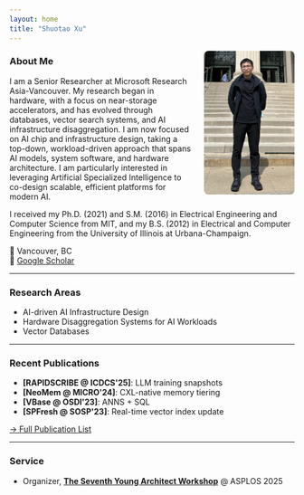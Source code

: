 ```yaml
---
layout: home
title: "Shuotao Xu"
---
```


<img src="assets/photo.jpg" alt="Shuotao Xu" style="width:160px; float:right; margin-left:20px; border-radius:8px;">

### About Me

I am a Senior Researcher at Microsoft Research Asia-Vancouver. My research began in hardware, with a focus on near-storage accelerators, and has evolved through databases, vector search systems, and AI infrastructure disaggregation. I am now focused on AI chip and infrastructure design, taking a top-down, workload-driven approach that spans AI models, system software, and hardware architecture. I am particularly interested in leveraging Artificial Specialized Intelligence to co-design scalable, efficient platforms for modern AI.

I received my Ph.D. (2021) and S.M. (2016) in Electrical Engineering and Computer Science from MIT, and my B.S. (2012) in Electrical and Computer Engineering from the University of Illinois at Urbana-Champaign.

📍 Vancouver, BC  
🔗 [Google Scholar](https://scholar.google.com/citations?user=Pbgme5oAAAAJ&hl=en)

---

### Research Areas

- AI-driven AI Infrastructure Design  
- Hardware Disaggregation Systems for AI Workloads  
- Vector Databases  

---

### Recent Publications

- **[RAPIDSCRIBE @ ICDCS'25]**: LLM training snapshots
- **[NeoMem @ MICRO'24]**: CXL-native memory tiering  
- **[VBase @ OSDI'23]**: ANNS + SQL  
- **[SPFresh @ SOSP'23]**: Real-time vector index update  


[→ Full Publication List](publications.md)

---

### Service

- Organizer, [**The Seventh Young Architect Workshop**](https://yarch2025.stanford.edu/) @ ASPLOS 2025
